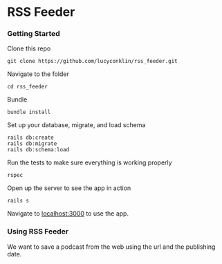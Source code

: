 # RSS Feeder

### Getting Started
Clone this repo
```
git clone https://github.com/lucyconklin/rss_feeder.git
```
Navigate to the folder
```
cd rss_feeder
```
Bundle
```
bundle install
```
Set up your database, migrate, and load schema
```
rails db:create
rails db:migrate
rails db:schema:load
```
Run the tests to make sure everything is working properly
```
rspec
```
Open up the server to see the app in action
```
rails s
```
Navigate to [localhost:3000](http://localhost:3000/) to use the app.

### Using RSS Feeder
We want to save a podcast from the web using the url and the publishing date.
